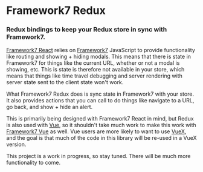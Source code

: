 # Framework7 Redux
### Redux bindings to keep your Redux store in sync with Framework7. 

[Framework7 React](https://github.com/bencompton/framework7-react) relies on [Framework7](https://github.com/nolimits4web/Framework7) JavaScript to provide functionality like routing and showing + hiding modals. This means that there is state in Framework7 for things like the current URL, whether or not a modal is showing, etc. This is state is therefore not available in your store, which means that things like time travel debugging and server rendering with server state sent to the client state won't work.

What Framework7 Redux does is sync state in Framework7 with your store. It also provides actions that you can call to do things like navigate to a URL, go back, and show + hide an alert.

This is primarily being designed with Framework7 React in mind, but Redux is also used with [Vue](https://vuejs.org), so it shouldn't take much work to make this work with [Framework7 Vue](https://github.com/nolimits4web/Framework7-Vue) as well. Vue users are more likely to want to use [VueX](https://github.com/vuejs/vuex), and the goal is that much of the code in this library will be re-used in a VueX version.

This project is a work in progress, so stay tuned. There will be much more functionality to come.

